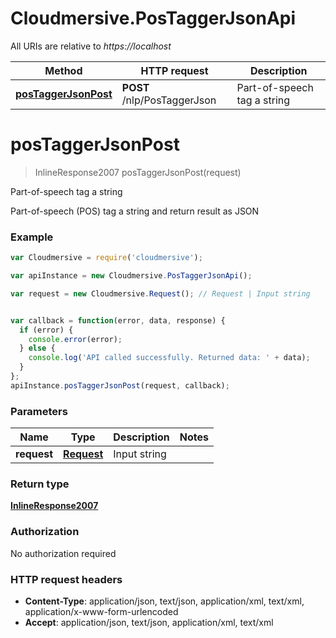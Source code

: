 # Cloudmersive.PosTaggerJsonApi

All URIs are relative to *https://localhost*

Method | HTTP request | Description
------------- | ------------- | -------------
[**posTaggerJsonPost**](PosTaggerJsonApi.md#posTaggerJsonPost) | **POST** /nlp/PosTaggerJson | Part-of-speech tag a string


<a name="posTaggerJsonPost"></a>
# **posTaggerJsonPost**
> InlineResponse2007 posTaggerJsonPost(request)

Part-of-speech tag a string

Part-of-speech (POS) tag a string and return result as JSON

### Example
```javascript
var Cloudmersive = require('cloudmersive');

var apiInstance = new Cloudmersive.PosTaggerJsonApi();

var request = new Cloudmersive.Request(); // Request | Input string


var callback = function(error, data, response) {
  if (error) {
    console.error(error);
  } else {
    console.log('API called successfully. Returned data: ' + data);
  }
};
apiInstance.posTaggerJsonPost(request, callback);
```

### Parameters

Name | Type | Description  | Notes
------------- | ------------- | ------------- | -------------
 **request** | [**Request**](Request.md)| Input string | 

### Return type

[**InlineResponse2007**](InlineResponse2007.md)

### Authorization

No authorization required

### HTTP request headers

 - **Content-Type**: application/json, text/json, application/xml, text/xml, application/x-www-form-urlencoded
 - **Accept**: application/json, text/json, application/xml, text/xml


